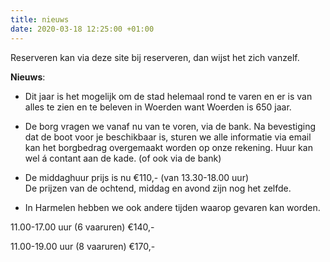 ```yaml
---
title: nieuws
date: 2020-03-18 12:25:00 +01:00
---
```



Reserveren kan via deze site bij reserveren, dan wijst het zich vanzelf.

**Nieuws**: 

* Dit jaar is het mogelijk om de stad helemaal rond te varen en er is van alles te zien en te beleven in Woerden want Woerden is 650 jaar.


* De borg vragen we vanaf nu van te voren, via de bank. 
Na bevestiging dat de boot voor je beschikbaar is, sturen we alle informatie via email kan het borgbedrag overgemaakt worden op onze rekening. 
Huur kan wel á contant aan de kade. 
(of ook via de bank)

* De middaghuur prijs is nu €110,- (van 13.30-18.00 uur)  
De prijzen van de ochtend, middag en avond zijn nog het zelfde.

* In Harmelen hebben we ook andere tijden waarop gevaren kan worden.

11.00-17.00 uur (6 vaaruren) €140,-

11.00-19.00 uur (8 vaaruren) €170,-